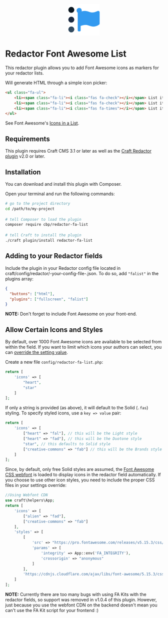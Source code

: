 <p align="center"><img src="./src/icon.svg" width="100" height="100" alt="Redactor Font Awesome List icon"></p>

# Redactor Font Awesome List

This redactor plugin allows you to add Font Awesome icons as markers for your redactor lists.

Will generate HTML through a simple icon picker:

```html
<ul class="fa-ul">
    <li><span class="fa-li"><i class="fas fa-check"></i></span> List item 1</li>
    <li><span class="fa-li"><i class="fas fa-check"></i></span> List item 2</li>
    <li><span class="fa-li"><i class="fas fa-times"></i></span> List item 3</li>
</ul>
```
See Font Awesome's [Icons in a List](https://fontawesome.com/how-to-use/on-the-web/styling/icons-in-a-list).
    
## Requirements
This plugin requires Craft CMS 3.1 or later as well as the [Craft Redactor plugin](https://github.com/craftcms/redactor) v2.0 or later.

## Installation
You can download and install this plugin with Composer.

Open your terminal and run the following commands:

```bash
# go to the project directory
cd /path/to/my-project

# tell Composer to load the plugin
composer require cbp/redactor-fa-list

# tell Craft to install the plugin
./craft plugin/install redactor-fa-list
```

## Adding to your Redactor fields
Include the plugin in your Redactor config file located in craft/config/redactor/-your-config-file-.json. To do so, add `"falist"` in the plugins array:

```json
{
  "buttons": ["html"],
  "plugins": ["fullscreen", "falist"]
}
```

**NOTE:** Don't forget to include Font Awesome on your front-end.

## Allow Certain Icons and Styles
By default, over 1000 Font Awesome icons are available to be selected from within the field. If you want to limit which icons your authors can select, you can [override the setting value](https://craftcms.com/docs/3.x/extend/plugin-settings.html#overriding-setting-values).

Create a new file `config/redactor-fa-list.php`:

```php
return [
    'icons' => [
        "heart",
        "star"
    ]
];
```
If only a string is provided (as above), it will default to the Solid (`.fas`) styling. To specify styled icons, use a `key => value` pair:

```php
return [
    'icons' => [
        ["heart" => "fal"], // this will be the Light style
        ["heart" => "fad"], // this will be the Duotone style
        "star", // this defaults to Solid style
        ["creative-commons" => "fab"] // this will be the Brands style
    ]
];
```

Since, by default, only free Solid styles are assumed, the [Font Awesome CSS webfont](https://cdnjs.cloudflare.com/ajax/libs/font-awesome/5.15.3/css/all.min.css) is loaded to display icons in the redactor field automatically. If you choose to use other icon styles, you need to include the proper CSS files in your settings override:

```php
//Using Webfont CDN
use craft\helpers\App;
return [
    'icons' => [
        ["alien" => "fad"],
        ["creative-commons" => "fab"]
    ],
    'styles' => [
        [
            'src' => "https://pro.fontawesome.com/releases/v5.15.3/css/all.css",
            'params' => [
                'integrity' => App::env('FA_INTEGRITY'),
                'crossorigin' => "anonymous"
            ]
        ],
        'https://cdnjs.cloudflare.com/ajax/libs/font-awesome/5.15.3/css/brands.min.css'
    ]
];
```

**NOTE:** Currently there are too many bugs with using FA Kits with the redactor fields, so support was removed in v1.0.4 of this plugin. However, just because you use the webfont CDN on the backend doesn't mean you can't use the FA Kit script for your frontend :)